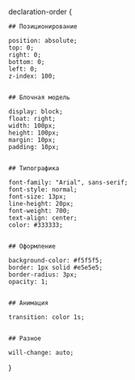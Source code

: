 declaration-order {


    ## Позиционирование

    position: absolute;
    top: 0;
    right: 0;
    bottom: 0;
    left: 0;
    z-index: 100;


    ## Блочная модель

    display: block;
    float: right;
    width: 100px;
    height: 100px;
    margin: 10px;
    padding: 10px;


    ## Типографика

    font-family: "Arial", sans-serif;
    font-style: normal;
    font-size: 13px;
    line-height: 20px;
    font-weight: 700;
    text-align: center;
    color: #333333;


    ## Оформление

    background-color: #f5f5f5;
    border: 1px solid #e5e5e5;
    border-radius: 3px;
    opacity: 1;


    ## Анимация

    transition: color 1s;


    ## Разное

    will-change: auto;
  }
